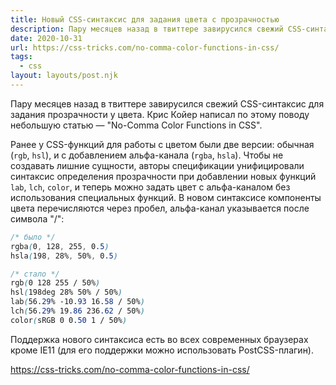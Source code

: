 ```yaml
---
title: Новый CSS-синтаксис для задания цвета с прозрачностью
description: Пару месяцев назад в твиттере завирусился свежий CSS-синтаксис для задания прозрачности у цвета. Крис Койер написал по этому поводу небольшую статью
date: 2020-10-31
url: https://css-tricks.com/no-comma-color-functions-in-css/
tags:
  - css
layout: layouts/post.njk
---
```

Пару месяцев назад в твиттере завирусился свежий CSS-синтаксис для задания прозрачности у цвета. Крис Койер написал по этому поводу небольшую статью — "No-Comma Color Functions in CSS".

Ранее у CSS-функций для работы с цветом были две версии: обычная (`rgb`, `hsl`), и с добавлением альфа-канала (`rgba`, `hsla`). Чтобы не создавать лишние сущности, авторы спецификации унифицировали синтаксис определения прозрачности при добавлении новых функций `lab`, `lch`, `color`, и теперь можно задать цвет с альфа-каналом без использования специальных функций. В новом синтаксисе компоненты цвета перечисляются через пробел, альфа-канал указывается после символа "/":

```css
/* было */
rgba(0, 128, 255, 0.5)
hsla(198, 28%, 50%, 0.5)

/* стало */
rgb(0 128 255 / 50%)
hsl(198deg 28% 50% / 50%)
lab(56.29% -10.93 16.58 / 50%)
lch(56.29% 19.86 236.62 / 50%)
color(sRGB 0 0.50 1 / 50%)
```

Поддержка нового синтаксиса есть во всех современных браузерах кроме IE11 (для его поддержки можно использовать PostCSS-плагин).

https://css-tricks.com/no-comma-color-functions-in-css/
